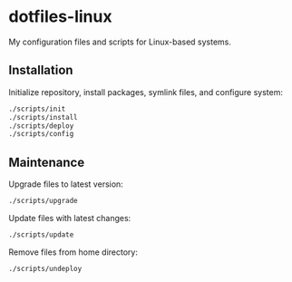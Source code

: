 # dotfiles-linux

My configuration files and scripts for Linux-based systems.

## Installation

Initialize repository, install packages, symlink files, and configure system:

```sh
./scripts/init
./scripts/install
./scripts/deploy
./scripts/config
```

## Maintenance

Upgrade files to latest version:

```sh
./scripts/upgrade
```

Update files with latest changes:

```sh
./scripts/update
```

Remove files from home directory:

```sh
./scripts/undeploy
```
